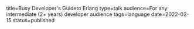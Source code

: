 title=Busy Developer's Guideto Erlang
type=talk
audience=For any intermediate (2+ years) developer audience
tags=language
date=2022-02-15
status=published
~~~~~~


    
